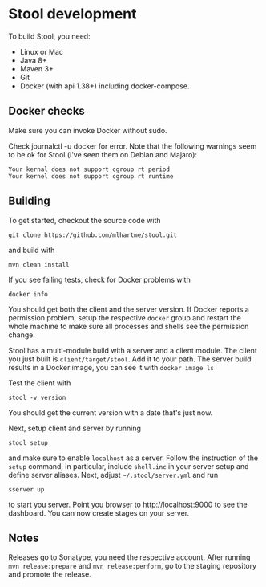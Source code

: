 # Stool development

To build Stool, you need:
* Linux or Mac
* Java 8+
* Maven 3+
* Git
* Docker (with api 1.38+) including docker-compose. 


## Docker checks

Make sure you can invoke Docker without sudo.

Check journalctl -u docker for error. Note that the following warnings seem to be ok for Stool (i've seen them on Debian and Majaro):

    Your kernal does not support cgroup rt period
    Your kernel does not support cgroup rt runtime


## Building

To get started, checkout the source code with

    git clone https://github.com/mlhartme/stool.git

and build with

    mvn clean install
    
If you see failing tests, check for Docker problems with

    docker info
    
You should get both the client and the server version. If Docker reports a permission problem, setup the respective `docker` 
group and restart the whole machine to make sure all processes and shells see the permission change.

Stool has a multi-module build with a server and a client module. The client you just built is `client/target/stool`.
Add it to your path. The server build results in a Docker image, you can see it with `docker image ls`

Test the client with 

    stool -v version
    
You should get the current version with a date that's just now.

Next, setup client and server by running 

    stool setup

and make sure to enable `localhost` as a server. Follow the instruction of the `setup` command, in particular, include 
`shell.inc` in your server setup and define server aliases. Next, adjust `~/.stool/server.yml` and run 

    sserver up
    
to start you server. Point you browser to http://localhost:9000 to see the dashboard. You can now create stages on your server.


## Notes
 
Releases go to Sonatype, you need the respective account. After running `mvn release:prepare` and `mvn release:perform`, go to
the staging repository and promote the release.
